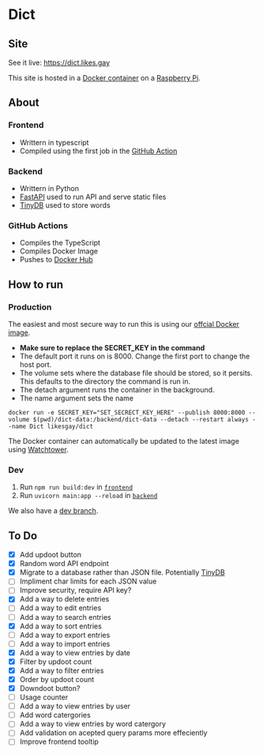 # Dict

## Site

See it live: https://dict.likes.gay

This site is hosted in a [Docker container](https://hub.docker.com/r/likesgay/dict) on a [Raspberry Pi](https://www.raspberrypi.com/products/raspberry-pi-5/).

## About

### Frontend

* Writtern in typescript 
* Compiled using the first job in the [GitHub Action](https://github.com/likes-gay/dict/blob/main/.github/workflows/compile.yml)

### Backend

* Writtern in Python
* [FastAPI](https://fastapi.tiangolo.com/) used to run API and serve static files
* [TinyDB](https://tinydb.readthedocs.io/en/latest/) used to store words

### GitHub Actions

* Compiles the TypeScript
* Compiles Docker Image
* Pushes to [Docker Hub](https://hub.docker.com/r/likesgay/dict)

## How to run

### Production

The easiest and most secure way to run this is using our [offcial Docker image](https://hub.docker.com/r/likesgay/dict).

* **Make sure to replace the SECRET_KEY in the command**
* The default port it runs on is 8000. Change the first port to change the host port.
* The volume sets where the database file should be stored, so it persits. This defaults to the directory the command is run in.
* The detach argument runs the container in the background.
* The name argument sets the name

```shell
docker run -e SECRET_KEY="SET_SECRECT_KEY_HERE" --publish 8000:8000 --volume $(pwd)/dict-data:/backend/dict-data --detach --restart always --name Dict likesgay/dict
```
The Docker container can automatically be updated to the latest image using [Watchtower](https://containrrr.dev/watchtower/).

### Dev

1. Run `npm run build:dev` in [`frontend`](https://github.com/likes-gay/dict/tree/main/frontend)
2. Run `uvicorn main:app --reload` in [`backend`](https://github.com/likes-gay/dict/tree/main/backend)

We also have a [dev branch](https://github.com/likes-gay/dict/tree/dev).

## To Do

- [x] Add updoot button
- [x] Random word API endpoint
- [x] Migrate to a database rather than JSON file. Potentially [TinyDB](https://tinydb.readthedocs.io/en/latest/)
- [ ] Impliment char limits for each JSON value
- [ ] Improve security, require API key?
- [x] Add a way to delete entries
- [ ] Add a way to edit entries
- [ ] Add a way to search entries
- [x] Add a way to sort entries
- [ ] Add a way to export entries
- [ ] Add a way to import entries
- [x] Add a way to view entries by date
- [x] Filter by updoot count
- [x] Add a way to filter entries
- [x] Order by updoot count
- [x] Downdoot button?
- [ ] Usage counter
- [ ] Add a way to view entries by user
- [ ] Add word catergories
- [ ] Add a way to view entries by word catergory
- [ ] Add validation on acepted query params more effeciently
- [ ] Improve frontend tooltip